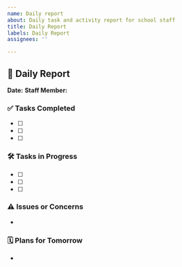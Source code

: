 ```yaml
---
name: Daily report
about: Daily task and activity report for school staff
title: Daily Report
labels: Daily Report
assignees: ''

---
```


## 📝 Daily Report

**Date:** <!-- e.g., 2025-06-19 -->
**Staff Member:** <!-- Your full name -->

### ✅ Tasks Completed
- [ ] 
- [ ] 
- [ ] 

### 🛠 Tasks in Progress
- [ ] 
- [ ] 
- [ ] 

### ⚠️ Issues or Concerns
- 

### 🗓 Plans for Tomorrow
-
